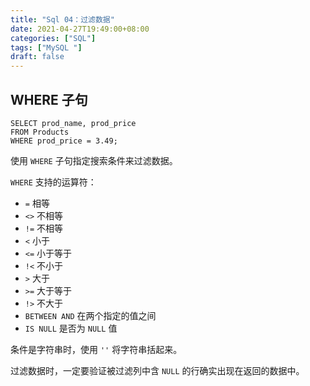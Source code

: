 ```yaml
---
title: "Sql 04：过滤数据"
date: 2021-04-27T19:49:00+08:00
categories: ["SQL"]
tags: ["MySQL "]
draft: false
---
```


## WHERE 子句

```mysql
SELECT prod_name, prod_price
FROM Products
WHERE prod_price = 3.49;
```

使用 `WHERE` 子句指定搜索条件来过滤数据。

`WHERE` 支持的运算符：

- `=` 相等
- `<>` 不相等
- `!=` 不相等
- `<` 小于
- `<=` 小于等于
- `!<` 不小于
- `>` 大于
- `>=` 大于等于
- `!>` 不大于
- `BETWEEN AND` 在两个指定的值之间
- `IS NULL` 是否为 `NULL` 值

条件是字符串时，使用 `''` 将字符串括起来。

过滤数据时，一定要验证被过滤列中含 `NULL` 的行确实出现在返回的数据中。